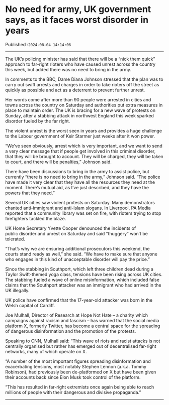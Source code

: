 # No need for army, UK government says, as it faces worst disorder in years

Published :`2024-08-04 14:14:06`

---

The UK’s policing minister has said that there will be a “nick them quick” approach to far-right rioters who have caused unrest across the country this week, but added there was no need to bring in the army.

In comments to the BBC, Dame Diana Johnson stressed that the plan was to carry out swift arrests and charges in order to take rioters off the street as quickly as possible and act as a deterrent to prevent further unrest.

Her words come after more than 90 people were arrested in cities and towns across the country on Saturday and authorities put extra measures in place to maintain order. The UK is bracing for a new wave of protests on Sunday, after a stabbing attack in northwest England this week sparked disorder fueled by the far right.

The violent unrest is the worst seen in years and provides a huge challenge to the Labour government of Keir Starmer just weeks after it won power.

“We’ve seen obviously, arrest which is very important, and we want to send a very clear message that if people get involved in this criminal disorder, that they will be brought to account. They will be charged, they will be taken to court, and there will be penalties,” Johnson said.

There have been discussions to bring in the army to assist police, but currently “there is no need to bring in the army,” Johnson said. “The police have made it very clear that they have all the resources they need at the moment. There’s mutual aid, as I’ve just described, and they have the powers that they need.”

Several UK cities saw violent protests on Saturday. Many demonstrators chanted anti-immigrant and anti-Islam slogans. In Liverpool, PA Media reported that a community library was set on fire, with rioters trying to stop firefighters tackled the blaze.

UK Home Secretary Yvette Cooper denounced the incidents of public disorder and unrest on Saturday and said “thuggery” won’t be tolerated.

“That’s why we are ensuring additional prosecutors this weekend, the courts stand ready as well,” she said. “We have to make sure that anyone who engages in this kind of unacceptable disorder will pay the price.”

Since the stabbing in Southport, which left three children dead during a Taylor Swift-themed yoga class, tensions have been rising across UK cities. The stabbing fueled a wave of online misinformation, which included false claims that the Southport attacker was an immigrant who had arrived in the UK illegally.

UK police have confirmed that the 17-year-old attacker was born in the Welsh capital of Cardiff.

Joe Mulhall, Director of Research at Hope Not Hate – a charity which campaigns against racism and fascism – has warned that the social media platform X, formerly Twitter, has become a central space for the spreading of dangerous disinformation and the promotion of the protests.

Speaking to CNN, Mulhall said: “This wave of riots and racist attacks is not centrally organised but rather has emerged out of decentralised far-right networks, many of which operate on X.

“A number of the most important figures spreading disinformation and exacerbating tensions, most notably Stephen Lennon (a.k.a. Tommy Robinson), had previously been de-platformed on X but have been given their accounts back since Elon Musk took control of the platform.

“This has resulted in far-right extremists once again being able to reach millions of people with their dangerous and divisive propaganda.”

---

